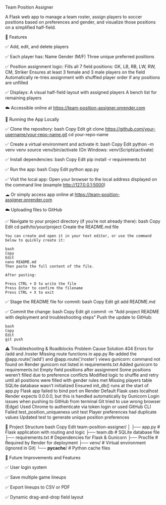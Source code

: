 Team Position Assigner

  A Flask web app to manage a team roster, assign players to soccer positions based on preferences and gender, and visualize those positions on a simplified half-field.

🔧 Features

  ✅ Add, edit, and delete players
  
  ✅ Each player has:
    Name
    Gender (M/F)
    Three unique preferred positions
    
  ✅ Position assignment logic:
    Fills all 7 field positions: GK, LB, RB, LW, RW, CM, Striker
    Ensures at least 3 female and 3 male players on the field
    Automatically re-tries assignment with shuffled player order if any positions are unfilled
    
  ✅ Displays:
    A visual half-field layout with assigned players
    A bench list for remaining players

  ☁️ Accessible online at https://team-position-assigner.onrender.com

🧪 Running the App Locally

  ✅ Clone the repository:
    bash
    Copy
    Edit
    git clone https://github.com/your-username/your-repo-name.git
    cd your-repo-name
    
  ✅ Create a virtual environment and activate it:
    bash
    Copy
    Edit
    python -m venv venv
    source venv/bin/activate (On Windows: venv\Scripts\activate)
    
  ✅ Install dependencies:
    bash
    Copy
    Edit
    pip install -r requirements.txt
    
  ✅ Run the app:
    bash
    Copy
    Edit
    python app.py
    
  ✅ Visit the local app:
    Open your browser to the local address displayed on the command line (example http://127.0.0.1:5000)

  ☁ Or simply access app online at https://team-position-assigner.onrender.com

☁️ Uploading files to GitHub

  ✅ Navigate to your project directory (if you’re not already there):
    bash
    Copy
    Edit
    cd path/to/your/project
    Create the README.md file

    You can create and open it in your text editor, or use the command below to quickly create it:

    bash
    Copy
    Edit
    nano README.md
    Then paste the full content of the file.
    
    After pasting:

    Press CTRL + O to write the file
    Press Enter to confirm the filename
    Press CTRL + X to exit

✅ Stage the README file for commit:
    bash
    Copy
    Edit
    git add README.md

✅ Commit the change:
    bash
    Copy
    Edit
    git commit -m "Add project README with deployment and troubleshooting steps"
    Push the update to GitHub:

    bash
    Copy
    Edit
    git push

⚠️ Troubleshooting & Roadblocks
            Problem	                                            Cause	                                                          Solution
404 Errors for /add and /roster	                    Missing route functions in app.py	                              Re-added the @app.route('/add') and @app.route('/roster') views
gunicorn: command not found on Render	              gunicorn not listed in requirements.txt	                        Added gunicorn to requirements.txt
Empty field positions after assignment	            Some positions weren’t filled due to preference conflicts	      Modified logic to shuffle and retry until all positions were filled with gender rules met
Missing players table	                              SQLite database wasn’t initialized	                            Ensured init_db() runs at the start of app.py
Flask app failed to bind port on Render	            Default Flask uses localhost	                                  Render expects 0.0.0.0, but this is handled automatically by Gunicorn
Login issues when pushing to GitHub from terminal	  Git tried to use wrong browser (Edge)	                          Used Chrome to authenticate via token login or used GitHub CLI
Failed test_position_uniqueness unit test	          Player preferences had duplicate values	                        Updated test to generate unique position preferences

📁 Project Structure
bash
Copy
Edit
team-position-assigner/
│
├── app.py              # Flask application with routing and logic
├── team.db             # SQLite database file
├── requirements.txt    # Dependencies for Flask & Gunicorn
├── Procfile            # Required by Render for deployment
├── venv/               # Virtual environment (ignored in Git)
└── __pycache__/        # Python cache files

🔧 Future Improvements and Features

  ✅ User login system

  ✅ Save multiple game lineups

  ✅ Export lineups to CSV or PDF

  ✅ Dynamic drag-and-drop field layout

